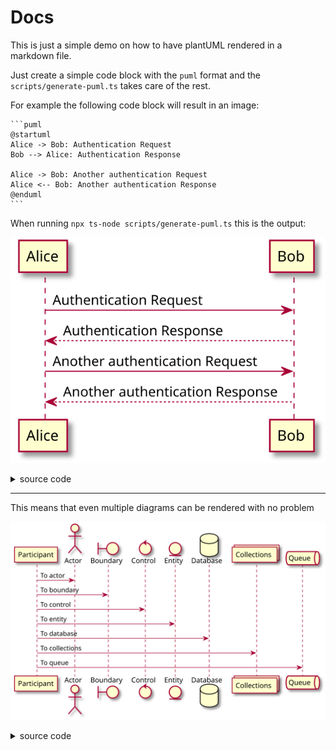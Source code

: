 # Docs

This is just a simple demo on how to have plantUML rendered in a markdown file.

Just create a simple code block with the `puml` format and the `scripts/generate-puml.ts` takes care of the rest.

For example the following code block will result in an image:

    ```puml
    @startuml
    Alice -> Bob: Authentication Request
    Bob --> Alice: Authentication Response

    Alice -> Bob: Another authentication Request
    Alice <-- Bob: Another authentication Response
    @enduml
    ```

When running `npx ts-node scripts/generate-puml.ts` this is the output:

<!-- puml:3d69686b72944c72dca07e8358d9d7544986d9aecc994f7e31707b6d8587324e -->
![UML](generated-assets/3d69686b72944c72dca07e8358d9d7544986d9aecc994f7e31707b6d8587324e.svg)
<details>
<summary>source code</summary>

```puml
@startuml
Alice -> Bob: Authentication Request
Bob --> Alice: Authentication Response

Alice -> Bob: Another authentication Request
Alice <-- Bob: Another authentication Response
@enduml
```
</details>

---

This means that even multiple diagrams can be rendered with no problem

<!-- puml:1eaa518b726cfca05f3c061a25caabb9c3c237a1ed32b3923d80d68b7b492407 -->
![UML](generated-assets/1eaa518b726cfca05f3c061a25caabb9c3c237a1ed32b3923d80d68b7b492407.svg)
<details>
<summary>source code</summary>

```puml
@startuml
participant Participant as Foo
actor       Actor       as Foo1
boundary    Boundary    as Foo2
control     Control     as Foo3
entity      Entity      as Foo4
database    Database    as Foo5
collections Collections as Foo6
queue       Queue       as Foo7
Foo -> Foo1 : To actor 
Foo -> Foo2 : To boundary
Foo -> Foo3 : To control
Foo -> Foo4 : To entity
Foo -> Foo5 : To database
Foo -> Foo6 : To collections
Foo -> Foo7: To queue
@enduml
```
</details>
